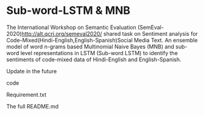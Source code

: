 # Sub-word-LSTM & MNB
The International Workshop on Semantic Evaluation (SemEval- 2020)http://alt.qcri.org/semeval2020/ shared task on Sentiment analysis for Code-Mixed(Hindi-English,English-Spanish)Social Media Text. An ensemble model of word n-grams based Multinomial Naive Bayes (MNB) and sub-word level representations in LSTM (Sub-word LSTM) to identify the sentiments of code-mixed data of Hindi-English and English-Spanish.



Update in the future


code 


Requirement.txt


The full README.md
